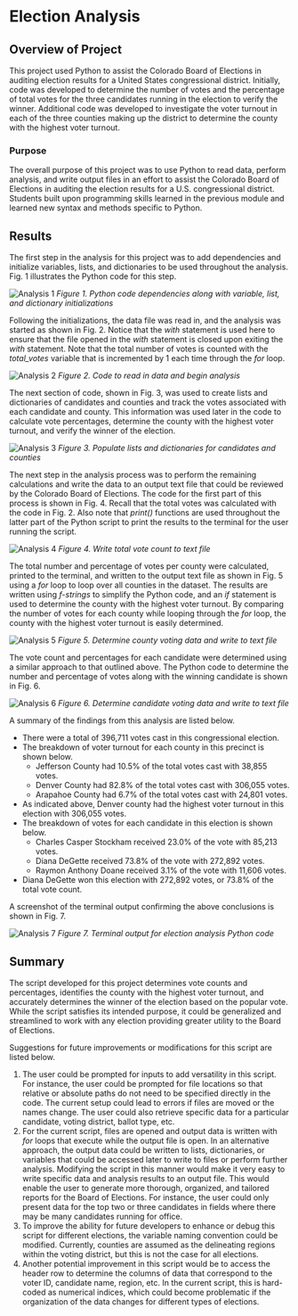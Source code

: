 # Election Analysis

## Overview of Project

This project used Python to assist the Colorado Board of Elections in auditing election results for a United States congressional district. Initially, code was developed to determine the number of votes and the percentage of total votes for the three candidates running in the election to verify the winner. Additional code was developed to investigate the voter turnout in each of the three counties making up the district to determine the county with the highest voter turnout.

### Purpose

The overall purpose of this project was to use Python to read data, perform analysis, and write output files in an effort to assist the Colorado Board of Elections in auditing the election results for a U.S. congressional district. Students built upon programming skills learned in the previous module and learned new syntax and methods specific to Python.

## Results

The first step in the analysis for this project was to add dependencies and initialize variables, lists, and dictionaries to be used throughout the analysis. Fig. 1 illustrates the Python code for this step.

![Analysis 1](./Resources/Analysis_step1_initializations.png)
*Figure 1. Python code dependencies along with variable, list, and dictionary initializations*

Following the initializations, the data file was read in, and the analysis was started as shown in Fig. 2. Notice that the *with* statement is used here to ensure that the file opened in the *with* statement is closed upon exiting the *with* statement. Note that the total number of votes is counted with the *total_votes* variable that is incremented by 1 each time through the *for* loop.

![Analysis 2](./Resources/Analysis_step2_read_data_and_begin_analysis.png)
*Figure 2. Code to read in data and begin analysis*

The next section of code, shown in Fig. 3, was used to create lists and dictionaries of candidates and counties and track the votes associated with each candidate and county. This information was used later in the code to calculate vote percentages, determine the county with the highest voter turnout, and verify the winner of the election.

![Analysis 3](./Resources/Analysis_step3_lists_and_dictionaries.png)
*Figure 3. Populate lists and dictionaries for candidates and counties*

The next step in the analysis process was to perform the remaining calculations and write the data to an output text file that could be reviewed by the Colorado Board of Elections. The code for the first part of this process is shown in Fig. 4. Recall that the total votes was calculated with the code in Fig. 2. Also note that *print()* functions are used throughout the latter part of the Python script to print the results to the terminal for the user running the script.

![Analysis 4](./Resources/Analysis_step4_write_total_votes.png)
*Figure 4. Write total vote count to text file*

The total number and percentage of votes per county were calculated, printed to the terminal, and written to the output text file as shown in Fig. 5 using a *for* loop to loop over all counties in the dataset. The results are written using *f-strings* to simplify the Python code, and an *if* statement is used to determine the county with the highest voter turnout. By comparing the number of votes for each county while looping through the *for* loop, the county with the highest voter turnout is easily determined.

![Analysis 5](./Resources/Analysis_step5_county_data.png)
*Figure 5. Determine county voting data and write to text file*

The vote count and percentages for each candidate were determined using a similar approach to that outlined above. The Python code to determine the number and percentage of votes along with the winning candidate is shown in Fig. 6.

![Analysis 6](./Resources/Analysis_step6_candidate_data.png)
*Figure 6. Determine candidate voting data and write to text file*

A summary of the findings from this analysis are listed below.

- There were a total of 396,711 votes cast in this congressional election.
- The breakdown of voter turnout for each county in this precinct is shown below.
    - Jefferson County had 10.5% of the total votes cast with 38,855 votes.
    - Denver County had 82.8% of the total votes cast with 306,055 votes.
    - Arapahoe County had 6.7% of the total votes cast with 24,801 votes.
- As indicated above, Denver county had the highest voter turnout in this election with 306,055 votes.
- The breakdown of votes for each candidate in this election is shown below.
    - Charles Casper Stockham received 23.0% of the vote with 85,213 votes.
    - Diana DeGette received 73.8% of the vote with 272,892 votes.
    - Raymon Anthony Doane received 3.1% of the vote with 11,606 votes.
- Diana DeGette won this election with 272,892 votes, or 73.8% of the total vote count.

A screenshot of the terminal output confirming the above conclusions is shown in Fig. 7.

![Analysis 7](./Resources/Terminal_output.png)
*Figure 7. Terminal output for election analysis Python code*

## Summary

The script developed for this project determines vote counts and percentages, identifies the county with the highest voter turnout, and accurately determines the winner of the election based on the popular vote. While the script satisfies its intended purpose, it could be generalized and streamlined to work with any election providing greater utility to the Board of Elections.

Suggestions for future improvements or modifications for this script are listed below.

1. The user could be prompted for inputs to add versatility in this script. For instance, the user could be prompted for file locations so that relative or absolute paths do not need to be specified directly in the code. The current setup could lead to errors if files are moved or the names change. The user could also retrieve specific data for a particular candidate, voting district, ballot type, etc.
2. For the current script, files are opened and output data is written with *for* loops that execute while the output file is open. In an alternative approach, the output data could be written to lists, dictionaries, or variables that could be accessed later to write to files or perform further analysis. Modifying the script in this manner would make it very easy to write specific data and analysis results to an output file. This would enable the user to generate more thorough, organized, and tailored reports for the Board of Elections. For instance, the user could only present data for the top two or three candidates in fields where there may be many candidates running for office.
3. To improve the ability for future developers to enhance or debug this script for different elections, the variable naming convention could be modified. Currently, counties are assumed as the delineating regions within the voting district, but this is not the case for all elections.
4. Another potential improvement in this script would be to access the header row to determine the columns of data that correspond to the voter ID, candidate name, region, etc. In the current script, this is hard-coded as numerical indices, which could become problematic if the organization of the data changes for different types of elections.
